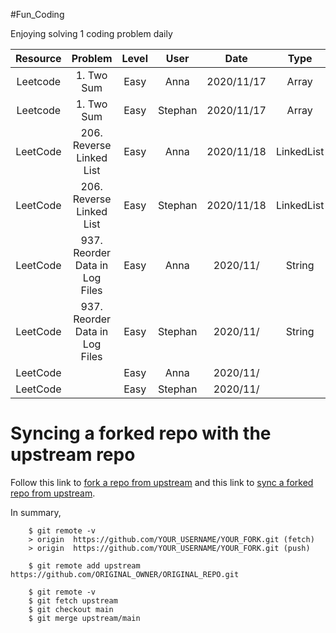 #Fun_Coding

Enjoying solving 1 coding problem daily

| Resource |      Problem     | Level | User |   Date    | Type  |         Notes         |
| :-------:|:---------------: | :---: | :--: | :--------: | :---: | :-------------------: |
| Leetcode | 1. Two Sum | Easy | Anna | 2020/11/17 | Array | Succeed in completing |
| Leetcode | 1. Two Sum | Easy | Stephan | 2020/11/17 | Array | Succeed in completing |
| LeetCode | 206. Reverse Linked List | Easy | Anna | 2020/11/18 | LinkedList | Completed in 27min |
| LeetCode | 206. Reverse Linked List | Easy | Stephan| 2020/11/18 | LinkedList |
| LeetCode | 937. Reorder Data in Log Files | Easy | Anna | 2020/11/ | String  | Incompleted |
| LeetCode | 937. Reorder Data in Log Files | Easy | Stephan | 2020/11/ | String |  |
| LeetCode |  | Easy | Anna | 2020/11/ |  |  |
| LeetCode |  | Easy | Stephan | 2020/11/ |  |  |

# Syncing a forked repo with the upstream repo

Follow this link to [fork a repo from upstream](https://docs.github.com/en/free-pro-team@latest/github/getting-started-with-github/fork-a-repo) and this link to [sync a forked repo from upstream](https://docs.github.com/en/free-pro-team@latest/github/collaborating-with-issues-and-pull-requests/syncing-a-fork).

In summary,

```
    $ git remote -v
    > origin  https://github.com/YOUR_USERNAME/YOUR_FORK.git (fetch)
    > origin  https://github.com/YOUR_USERNAME/YOUR_FORK.git (push)

```

```
    $ git remote add upstream https://github.com/ORIGINAL_OWNER/ORIGINAL_REPO.git

```

```
    $ git remote -v
    $ git fetch upstream
    $ git checkout main
    $ git merge upstream/main
```
